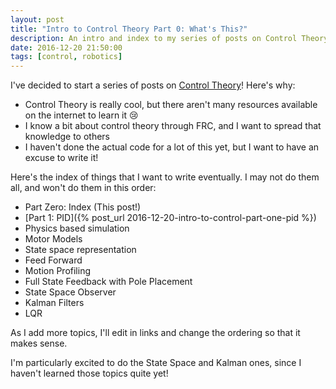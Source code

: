 ```yaml
---
layout: post
title: "Intro to Control Theory Part 0: What's This?"
description: An intro and index to my series of posts on Control Theory.
date: 2016-12-20 21:50:00
tags: [control, robotics]
---
```

I've decided to start a series of posts on [Control Theory](https://en.wikipedia.org/wiki/Control_theory)! Here's why:

* Control Theory is really cool, but there aren't many resources available on the internet to learn it :cry:
* I know a bit about control theory through FRC, and I want to spread that knowledge to others
* I haven't done the actual code for a lot of this yet, but I want to have an excuse to write it!

Here's the index of things that I want to write eventually. I may not do them all, and won't do them in this order:

* Part Zero: Index (This post!)
* [Part 1: PID]({% post_url 2016-12-20-intro-to-control-part-one-pid %})
* Physics based simulation
* Motor Models
* State space representation
* Feed Forward
* Motion Profiling
* Full State Feedback with Pole Placement
* State Space Observer
* Kalman Filters
* LQR

As I add more topics, I'll edit in links and change the ordering so that it makes sense.

I'm particularly excited to do the State Space and Kalman ones, since I haven't learned those topics quite yet!
